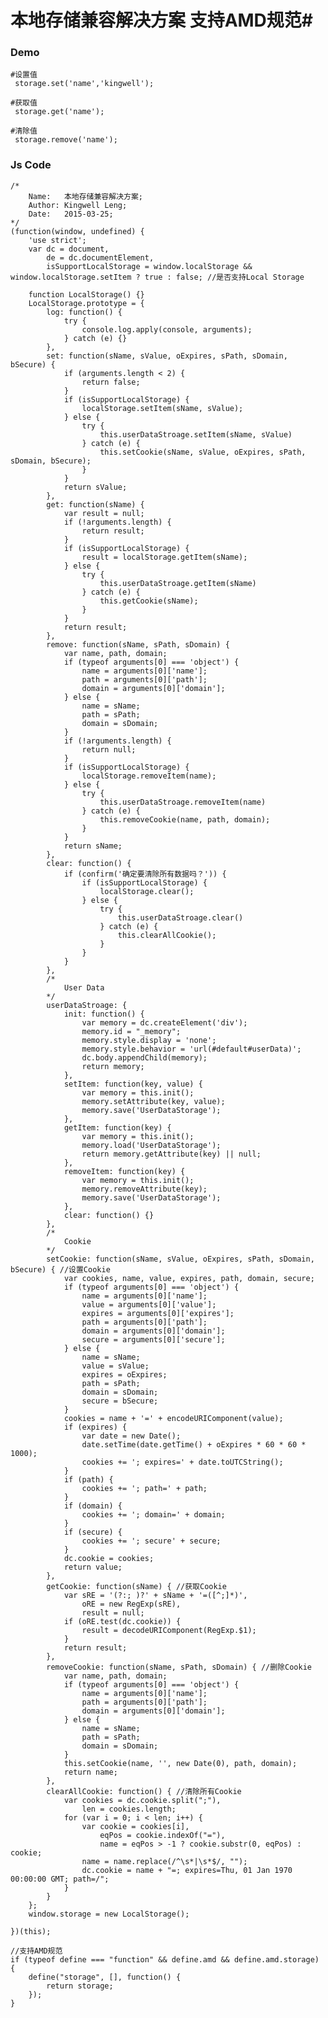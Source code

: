 # 本地存储兼容解决方案 支持AMD规范#

### Demo ###
	
	#设置值
	 storage.set('name','kingwell');

	#获取值
	 storage.get('name');

	#清除值
	 storage.remove('name');

### Js Code ###


	/*
		Name:   本地存储兼容解决方案;
		Author: Kingwell Leng;
		Date:   2015-03-25;
	*/
	(function(window, undefined) {
		'use strict';
		var dc = document,
			de = dc.documentElement,
			isSupportLocalStorage = window.localStorage && window.localStorage.setItem ? true : false; //是否支持Local Storage
	
		function LocalStorage() {}
		LocalStorage.prototype = {
			log: function() {
				try {
					console.log.apply(console, arguments);
				} catch (e) {}
			},
			set: function(sName, sValue, oExpires, sPath, sDomain, bSecure) {
				if (arguments.length < 2) {
					return false;
				}
				if (isSupportLocalStorage) {
					localStorage.setItem(sName, sValue);
				} else {
					try {
						this.userDataStroage.setItem(sName, sValue)
					} catch (e) {
						this.setCookie(sName, sValue, oExpires, sPath, sDomain, bSecure);
					}
				}
				return sValue;
			},
			get: function(sName) {
				var result = null;
				if (!arguments.length) {
					return result;
				}
				if (isSupportLocalStorage) {
					result = localStorage.getItem(sName);
				} else {
					try {
						this.userDataStroage.getItem(sName)
					} catch (e) {
						this.getCookie(sName);
					}
				}
				return result;
			},
			remove: function(sName, sPath, sDomain) {
				var name, path, domain;
				if (typeof arguments[0] === 'object') {
					name = arguments[0]['name'];
					path = arguments[0]['path'];
					domain = arguments[0]['domain'];
				} else {
					name = sName;
					path = sPath;
					domain = sDomain;
				}
				if (!arguments.length) {
					return null;
				}
				if (isSupportLocalStorage) {
					localStorage.removeItem(name);
				} else {
					try {
						this.userDataStroage.removeItem(name)
					} catch (e) {
						this.removeCookie(name, path, domain);
					}
				}
				return sName;
			},
			clear: function() {
				if (confirm('确定要清除所有数据吗？')) {
					if (isSupportLocalStorage) {
						localStorage.clear();
					} else {
						try {
							this.userDataStroage.clear()
						} catch (e) {
							this.clearAllCookie();
						}
					}
				}
			},
			/*
				User Data 
			*/
			userDataStroage: {
				init: function() {
					var memory = dc.createElement('div');
					memory.id = "_memory";
					memory.style.display = 'none';
					memory.style.behavior = 'url(#default#userData)';
					dc.body.appendChild(memory);
					return memory;
				},
				setItem: function(key, value) {
					var memory = this.init();
					memory.setAttribute(key, value);
					memory.save('UserDataStorage');
				},
				getItem: function(key) {
					var memory = this.init();
					memory.load('UserDataStorage');
					return memory.getAttribute(key) || null;
				},
				removeItem: function(key) {
					var memory = this.init();
					memory.removeAttribute(key);
					memory.save('UserDataStorage');
				},
				clear: function() {}
			},
			/*
				Cookie
			*/
			setCookie: function(sName, sValue, oExpires, sPath, sDomain, bSecure) { //设置Cookie
				var cookies, name, value, expires, path, domain, secure;
				if (typeof arguments[0] === 'object') {
					name = arguments[0]['name'];
					value = arguments[0]['value'];
					expires = arguments[0]['expires'];
					path = arguments[0]['path'];
					domain = arguments[0]['domain'];
					secure = arguments[0]['secure'];
				} else {
					name = sName;
					value = sValue;
					expires = oExpires;
					path = sPath;
					domain = sDomain;
					secure = bSecure;
				}
				cookies = name + '=' + encodeURIComponent(value);
				if (expires) {
					var date = new Date();
					date.setTime(date.getTime() + oExpires * 60 * 60 * 1000);
					cookies += '; expires=' + date.toUTCString();
				}
				if (path) {
					cookies += '; path=' + path;
				}
				if (domain) {
					cookies += '; domain=' + domain;
				}
				if (secure) {
					cookies += '; secure' + secure;
				}
				dc.cookie = cookies;
				return value;
			},
			getCookie: function(sName) { //获取Cookie
				var sRE = '(?:; )?' + sName + '=([^;]*)',
					oRE = new RegExp(sRE),
					result = null;
				if (oRE.test(dc.cookie)) {
					result = decodeURIComponent(RegExp.$1);
				}
				return result;
			},
			removeCookie: function(sName, sPath, sDomain) { //删除Cookie
				var name, path, domain;
				if (typeof arguments[0] === 'object') {
					name = arguments[0]['name'];
					path = arguments[0]['path'];
					domain = arguments[0]['domain'];
				} else {
					name = sName;
					path = sPath;
					domain = sDomain;
				}
				this.setCookie(name, '', new Date(0), path, domain);
				return name;
			},
			clearAllCookie: function() { //清除所有Cookie
				var cookies = dc.cookie.split(";"),
					len = cookies.length;
				for (var i = 0; i < len; i++) {
					var cookie = cookies[i],
						eqPos = cookie.indexOf("="),
						name = eqPos > -1 ? cookie.substr(0, eqPos) : cookie;
					name = name.replace(/^\s*|\s*$/, "");
					dc.cookie = name + "=; expires=Thu, 01 Jan 1970 00:00:00 GMT; path=/";
				}
			}
		};
		window.storage = new LocalStorage();
	
	})(this);
	
	//支持AMD规范
	if (typeof define === "function" && define.amd && define.amd.storage) {
		define("storage", [], function() {
			return storage;
		});
	}